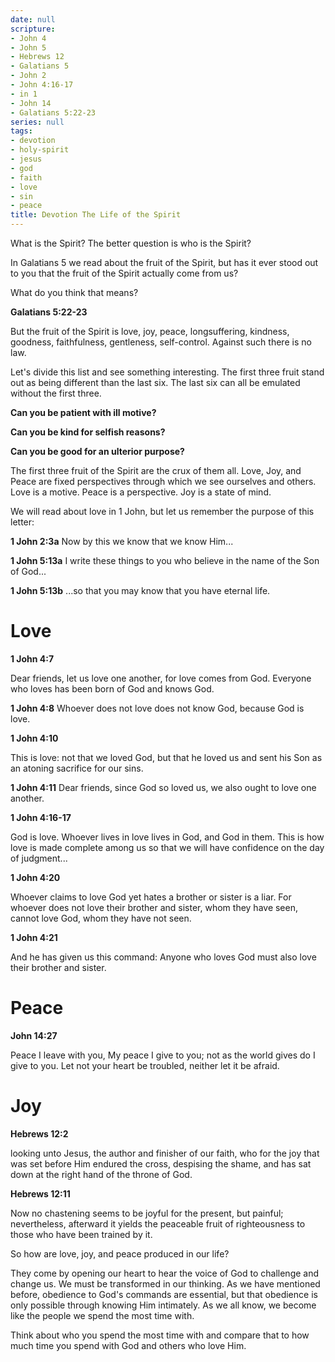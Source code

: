 ```yaml
---
date: null
scripture:
- John 4
- John 5
- Hebrews 12
- Galatians 5
- John 2
- John 4:16-17
- in 1
- John 14
- Galatians 5:22-23
series: null
tags:
- devotion
- holy-spirit
- jesus
- god
- faith
- love
- sin
- peace
title: Devotion The Life of the Spirit
---
```



What is the Spirit? The better question is who is the Spirit?

In Galatians 5 we read about the fruit of the Spirit, but has it ever stood out to you that the fruit of the Spirit actually come from us?

What do you think that means?

**Galatians 5:22-23**

But the fruit of the Spirit is love, joy, peace, longsuffering, kindness, goodness, faithfulness, gentleness, self-control. Against such there is no law.

Let's divide this list and see something interesting. The first three fruit stand out as being different than the last six. The last six can all be emulated without the first three.

**Can you be patient with ill motive?**

**Can you be kind for selfish reasons?**

**Can you be good for an ulterior purpose?**

The first three fruit of the Spirit are the crux of them all. Love, Joy, and Peace are fixed perspectives through which we see ourselves and others. Love is a motive. Peace is a perspective. Joy is a state of mind.

We will read about love in 1 John, but let us remember the purpose of this letter:

**1 John 2:3a**
Now by this we know that we know Him...

**1 John 5:13a**
I write these things to you who believe in the name of the Son of God...

**1 John 5:13b**
...so that you may know that you have eternal life.

# Love

**1 John 4:7**

Dear friends, let us love one another, for love comes from God. Everyone who loves has been born of God and knows God.

**1 John 4:8**
Whoever does not love does not know God, because God is love.

**1 John 4:10**

This is love: not that we loved God, but that he loved us and sent his Son as an atoning sacrifice for our sins.

**1 John 4:11**
Dear friends, since God so loved us, we also ought to love one another.

**1 John 4:16-17**

God is love. Whoever lives in love lives in God, and God in them. This is how love is made complete among us so that we will have confidence on the day of judgment...

**1 John 4:20**

Whoever claims to love God yet hates a brother or sister is a liar. For whoever does not love their brother and sister, whom they have seen, cannot love God, whom they have not seen.

**1 John 4:21**

And he has given us this command: Anyone who loves God must also love their brother and sister.

# Peace

**John 14:27**

Peace I leave with you, My peace I give to you; not as the world gives do I give to you. Let not your heart be troubled, neither let it be afraid.

# Joy

**Hebrews 12:2**

looking unto Jesus, the author and finisher of our faith, who for the joy that was set before Him endured the cross, despising the shame, and has sat down at the right hand of the throne of God.

**Hebrews 12:11**

Now no chastening seems to be joyful for the present, but painful; nevertheless, afterward it yields the peaceable fruit of righteousness to those who have been trained by it.

So how are love, joy, and peace produced in our life?

They come by opening our heart to hear the voice of God to challenge and change us. We must be transformed in our thinking. As we have mentioned before, obedience to God's commands are essential, but that obedience is only possible through knowing Him intimately. As we all know, we become like the people we spend the most time with.

Think about who you spend the most time with and compare that to how much time you spend with God and others who love Him.